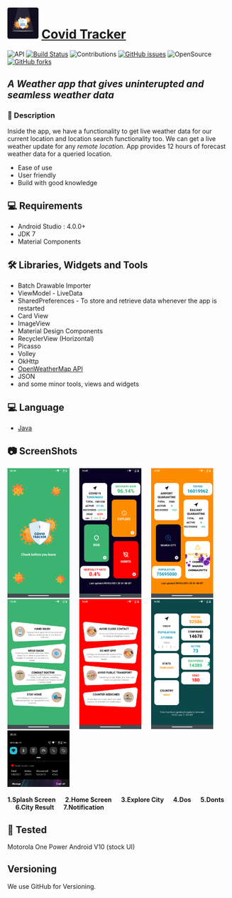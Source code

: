 # <img src="https://github.com/SrinivasanJayakumarr/Covid_Tracker/blob/master/ScreenShots/covid_icon.png" width="70"> <a href="https://github.com/SrinivasanJayakumarr/Weathery-Weather_App/master" target="_blank">Covid Tracker</a>

![API](https://img.shields.io/badge/API-23%2B-brightgreen.svg?style=flat) [![Build Status](https://travis-ci.org/joemccann/dillinger.svg?branch=master)](https://travis-ci.org/joemccann/dillinger) ![Contributions](https://img.shields.io/badge/contributions-welcome-brightgreen.svg?style=flat) [![GitHub issues](https://img.shields.io/github/issues/SrinivasanJayakumarr/Weathery-Weather_App)](https://github.com/SrinivasanJayakumarr/Weathery-Weather_App/issues) ![OpenSource](https://img.shields.io/badge/OpenSource-YES-brightgreen) [![GitHub forks](https://img.shields.io/github/forks/SrinivasanJayakumarr/Weathery-Weather_App)](https://github.com/SrinivasanJayakumarr/Weathery-Weather_App/network)

## _A Weather app that gives uninterupted and seamless weather data_


### :scroll: Description

Inside the app, we have a functionality to get live weather data for our current location and location search functionality too. We can get a live weather update
for any _remote location_. App provides 12 hours of forecast weather data for a queried location.

- Ease of use
- User friendly
- Build with  good knowledge

## :computer: Requirements

- Android Studio : 4.0.0+
- JDK 7
- Material Components 

## :hammer_and_wrench: Libraries, Widgets and Tools

- Batch Drawable Importer
- ViewModel - LiveData
- SharedPreferences - To store and retrieve data whenever the app is restarted
- Card View
- ImageView
- Material Design Components
- RecyclerView (Horizontal)
- Picasso
- Volley
- OkHttp
- <a href="https://openweathermap.org/api" target="_blank">OpenWeatherMap API</a>
- JSON
- and some minor tools, views and widgets

## :computer: Language

- <a href="https://docs.oracle.com/en/java/javase/index.html" target="_blank">Java</a>

## :camera: ScreenShots

<span align="center">
  <img src="https://github.com/SrinivasanJayakumarr/Covid_Tracker/blob/master/ScreenShots/splashscreen.png" width="140">
  <b>&emsp;</b>
  <img src="https://github.com/SrinivasanJayakumarr/Covid_Tracker/blob/master/ScreenShots/home.png" width="140">
  <b>&emsp;</b>
  <img src="https://github.com/SrinivasanJayakumarr/Covid_Tracker/blob/master/ScreenShots/explore_city.png" width="140">
  <b>&emsp;</b>
  <img src="https://github.com/SrinivasanJayakumarr/Covid_Tracker/blob/master/ScreenShots/dos.png" width="140">
  <b>&emsp;</b>
  <img src="https://github.com/SrinivasanJayakumarr/Covid_Tracker/blob/master/ScreenShots/donts.png" width="140">
  <b>&emsp;</b>
  <img src="https://github.com/SrinivasanJayakumarr/Covid_Tracker/blob/master/ScreenShots/city_result.png" width="140">
  <b>&emsp;</b>
  <img src="https://github.com/SrinivasanJayakumarr/Covid_Tracker/blob/master/ScreenShots/Notifications.png" width="140">
</span>
<br></br>
<span align="left">
  <b> 1.Splash Screen </b>
  <b>&emsp;</b>
  <b> 2.Home Screen </b>
  <b>&emsp;</b>
  <b> 3.Explore City </b>
  <b>&emsp;</b>
  <b> 4.Dos </b>
  <b>&emsp;</b>
  <b> 5.Donts </b>
  <b>&emsp;</b>
  <b> 6.City Result </b>
  <b>&emsp;</b>
  <b> 7.Notification </b>
</span>

## :iphone: Tested

Motorola One Power Android V10 (stock UI)

## Versioning
We use GitHub for Versioning.
